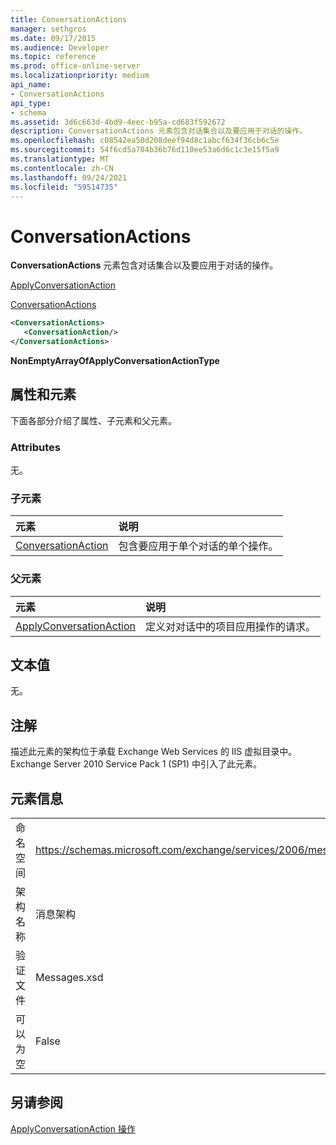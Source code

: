 ```yaml
---
title: ConversationActions
manager: sethgros
ms.date: 09/17/2015
ms.audience: Developer
ms.topic: reference
ms.prod: office-online-server
ms.localizationpriority: medium
api_name:
- ConversationActions
api_type:
- schema
ms.assetid: 3d6c663d-4bd9-4eec-b95a-cd683f592672
description: ConversationActions 元素包含对话集合以及要应用于对话的操作。
ms.openlocfilehash: c08542ea50d208deef94d8c1abcf634f36cb6c5e
ms.sourcegitcommit: 54f6cd5a704b36b76d110ee53a6d6c1c3e15f5a9
ms.translationtype: MT
ms.contentlocale: zh-CN
ms.lasthandoff: 09/24/2021
ms.locfileid: "59514735"
---
```

# <a name="conversationactions"></a>ConversationActions

**ConversationActions** 元素包含对话集合以及要应用于对话的操作。 
  
[ApplyConversationAction](applyconversationaction.md)
  
[ConversationActions](conversationactions.md)
  
```XML
<ConversationActions>
   <ConversationAction/>
</ConversationActions>
```

 **NonEmptyArrayOfApplyConversationActionType**
## <a name="attributes-and-elements"></a>属性和元素

下面各部分介绍了属性、子元素和父元素。
  
### <a name="attributes"></a>Attributes

无。
  
### <a name="child-elements"></a>子元素

|**元素**|**说明**|
|:-----|:-----|
|[ConversationAction](conversationaction.md) <br/> |包含要应用于单个对话的单个操作。  <br/> |
   
### <a name="parent-elements"></a>父元素

|**元素**|**说明**|
|:-----|:-----|
|[ApplyConversationAction](applyconversationaction.md) <br/> |定义对对话中的项目应用操作的请求。  <br/> |
   
## <a name="text-value"></a>文本值

无。
  
## <a name="remarks"></a>注解

描述此元素的架构位于承载 Exchange Web Services 的 IIS 虚拟目录中。Exchange Server 2010 Service Pack 1 (SP1) 中引入了此元素。
  
## <a name="element-information"></a>元素信息

|||
|:-----|:-----|
|命名空间  <br/> |https://schemas.microsoft.com/exchange/services/2006/messages  <br/> |
|架构名称  <br/> |消息架构  <br/> |
|验证文件  <br/> |Messages.xsd  <br/> |
|可以为空  <br/> |False  <br/> |
   
## <a name="see-also"></a>另请参阅



[ApplyConversationAction 操作](applyconversationaction-operation.md)


